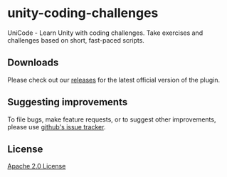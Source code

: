 # unity-coding-challenges
UniCode - Learn Unity with coding challenges. Take exercises and challenges based on short, fast-paced scripts.

## Downloads

Please check out our
[releases](//github.com/srichakradhar/unity-coding-challenges/releases)
for the latest official version of the plugin.

## Suggesting improvements

To file bugs, make feature requests, or to suggest other improvements,
please use [github's issue tracker](//github.com/srichakradhar/unity-coding-challenges/issues).

## License

[Apache 2.0 License](http://www.apache.org/licenses/LICENSE-2.0.html)
